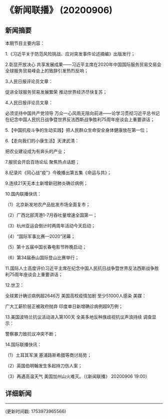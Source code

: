 # 《新闻联播》 (20200906)

## 新闻摘要

本期节目主要内容：

1.《习近平关于防范风险挑战、应对突发事件论述摘编》出版发行；

2.彰显开放决心 共享发展成果——习近平主席在2020年中国国际服务贸易交易会全球服务贸易峰会上的致辞引发热烈反响；

3.人民日报评论员文章：

促进全球服务贸易发展繁荣 推动世界经济尽快复苏；

4.人民日报评论员文章：

必须坚持中国共产党领导 万众一心风雨无阻向前进——论学习贯彻习近平总书记在纪念中国人民抗日战争暨世界反法西斯战争胜利75周年座谈会上重要讲话；

5.【中国抗疫斗争的生动实践】把人民群众生命安全身体健康放在第一位；

6.【走向我们的小康生活】天津武清：

把农业建设成为有奔头的产业；

7.服贸会开启百场论坛 聚焦热点话题；

8.纪录片《同心战“疫”》今晚播出第五集《命运与共》；

9.连续21天无本土新增新冠肺炎确诊病例；

10.国内联播快讯：

（1）北京新发地农产品批发市场全面复市；

（2）广西北部湾港1-7月吞吐量增速全国第一；

（3）杭州亚运会倒计时两周年活动今天启动；

（4）“国际军事比赛—2020”闭幕；

（5）第十五届中国长春电影节昨晚启动；

（6）第34届泰山国际登山比赛举行；

11.国际人士高度评价习近平主席在纪念中国人民抗日战争暨世界反法西斯战争胜利75周年座谈会上重要讲话；

12.世卫：

全球累计确诊病例超2646万 美国高校疫情加剧 至少51000人感染 美媒：

广大工薪阶层正被政府抛弃 印度单日新增确诊病例超9万例；

13.美国波特兰抗议活动进入第100天 全美多地反种族歧视抗议声浪持续 调查显示：

警察暴力致抗议冲突不断；

14.国际联播快讯：

（1）土耳其军演 塞浦路斯希腊等商讨局势；

（2）英国伯明翰发生多起持刀伤人案；

（3）再遇高温天气 美国加州山火难灭。（《新闻联播》 20200906 19:00）

## 详细新闻

---

(更新时间戳: 1753973965566)

